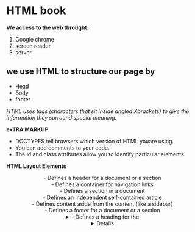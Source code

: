 # HTML book 


**We access to the web throught:**
1. Google chrome
2. screen reader 
3. server
 
 ## we use HTML to structure our page by 
- Head
- Body 
- footer
 
*HTML uses tags (characters that sit inside angled Xbrackets) to give the information they surround special meaning.*

**exTRA MARKUP**
- DOCTYPES tell browsers which version of HTML youare using.
- You can add comments to your code.
- The id and class attributes allow you to identify particular elements.

**HTML Layout Elements**

<header> - Defines a header for a document or a section
<nav> - Defines a container for navigation links
<section> - Defines a section in a document
<article> - Defines an independent self-contained article
<aside> - Defines content aside from the content (like a sidebar)
<footer> - Defines a footer for a document or a section
<details> - Defines additional details
<summary> - Defines a heading for the <details> element

**How to start in HTML and web design**
*HTML (Hypertext Markup Language) is the primary building block of creating a website.HTML is a very basic markup language and requires memorization of a few dozen HTML commands that structure the look and layout of a web page*

**some considerations to think about when designing your web page.**
1. How are you going to store all the files? Are all the files going to be in the same folder or directory? If you plan on having lots of different pictures and files, it's recommended that you store the pages, files, and pictures in separate directories.
2. Are the HTML files going to be stored as .HTM or .HTML files? There is no advantage or disadvantage of going with .htm or .html. However, it is a good idea to stick with the same extension.
3. Do you plan on having a template for the pages? Are all the pages going to have the same overall look and feel?

**JavaScript**
is a language can be run on any operating systems and almost all web browsers. You need a text editor to write JavaScript code and a browser to display your web page

## The ABC of Programming :
A:What is a script and how do I create one?

B:How do computers fit in with the world around them?

C:How do I write a script for a web page
